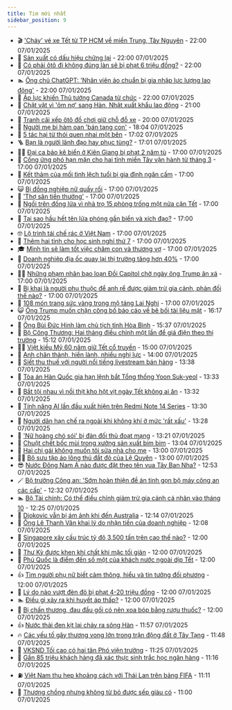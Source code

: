 ```yaml
---
title: Tim mới nhất
sidebar_position: 9
---
```


<!-- vnexpress-tin-moi-nhat:START -->
- 🎬 [&#39;Cháy&#39; vé xe Tết từ TP HCM về miền Trung, Tây Nguyên](https://vnexpress.net/chay-ve-xe-tet-tu-tp-hcm-ve-mien-trung-tay-nguyen-4836681.html) - 22:00 07/01/2025
- 🐎 [Sản xuất có dấu hiệu chững lại](https://vnexpress.net/san-xuat-co-dau-hieu-chung-lai-4836551.html) - 22:00 07/01/2025
- 🦍 [Có phải ôtô đi không đúng làn sẽ bị phạt 6 triệu đồng?](https://vnexpress.net/tu-1-1-2025-oto-va-xe-may-di-khong-dung-lan-duong-bi-phat-bao-nhieu-4836405.html) - 22:00 07/01/2025
- 🏊 [Ông chủ ChatGPT: &#39;Nhân viên ảo chuẩn bị gia nhập lực lượng lao động&#39;](https://vnexpress.net/ong-chu-chatgpt-nhan-vien-ao-chuan-bi-gia-nhap-luc-luong-lao-dong-4836392.html) - 22:00 07/01/2025
- 🎊 [Áp lực khiến Thủ tướng Canada từ chức](https://vnexpress.net/ap-luc-khien-thu-tuong-canada-tu-chuc-4836351.html) - 22:00 07/01/2025
- 🎃 [Chật vật vì &#39;ôm nợ&#39; sang Hàn, Nhật xuất khẩu lao động](https://vnexpress.net/chat-vat-vi-om-no-sang-han-nhat-xuat-khau-lao-dong-4836711.html) - 21:00 07/01/2025
- 🧰 [Tranh cãi xếp ôtô đồ chơi giữ chỗ đỗ xe](https://vnexpress.net/tranh-cai-xep-oto-do-choi-giu-cho-do-xe-4836526.html) - 20:00 07/01/2025
- 🔭 [Người mẹ bị hàm oan &#39;bán tạng con&#39;](https://vnexpress.net/nguoi-me-bi-ham-oan-ban-tang-con-4835754.html) - 18:04 07/01/2025
- 🫶 [5 tác hại từ thói quen nhai một bên](https://vnexpress.net/5-tac-hai-tu-thoi-quen-nhai-mot-ben-4835247.html) - 17:02 07/01/2025
- 🪜 [Bạn là người lãnh đạo hay phục tùng?](https://vnexpress.net/ban-la-nguoi-lanh-dao-hay-phuc-tung-4829351.html) - 17:01 07/01/2025
- 👨‍🏫 [Đại ca bảo kê biển ở Kiên Giang bị phạt 2 năm tù](https://vnexpress.net/dai-ca-bao-ke-bien-o-kien-giang-bi-phat-2-nam-tu-4836678.html) - 17:00 07/01/2025
- 🎊 [Cống ứng phó hạn mặn cho hai tỉnh miền Tây vận hành từ tháng 3](https://vnexpress.net/cong-ung-pho-han-man-cho-hai-tinh-mien-tay-van-hanh-tu-thang-3-4836661.html) - 17:00 07/01/2025
- 🎊 [Kết thảm của mối tình lệch tuổi bị gia đình ngăn cấm](https://vnexpress.net/ket-tham-cua-moi-tinh-lech-tuoi-bi-gia-dinh-ngan-cam-4836659.html) - 17:00 07/01/2025
- 😺 [Bị đồng nghiệp nữ quấy rối](https://vnexpress.net/bi-dong-nghiep-nu-quay-roi-4836609.html) - 17:00 07/01/2025
- 🐘 [&#39;Thợ săn tiền thưởng&#39;](https://vnexpress.net/tho-san-tien-thuong-4836600.html) - 17:00 07/01/2025
- 🌁 [Ngồi trên đống lửa vì nhà trọ 15 phòng trống một nửa cận Tết](https://vnexpress.net/ngoi-tren-dong-lua-vi-nha-tro-15-phong-trong-mot-nua-can-tet-4836583.html) - 17:00 07/01/2025
- 🐲 [Tại sao hầu hết tên lửa phóng gần biển và xích đạo?](https://vnexpress.net/tai-sao-hau-het-ten-lua-phong-gan-bien-va-xich-dao-4836573.html) - 17:00 07/01/2025
- 🤓 [Lộ trình tái chế rác ở Việt Nam](https://vnexpress.net/lo-trinh-tai-che-rac-o-viet-nam-4836555.html) - 17:00 07/01/2025
- 💪 [Thêm hai tỉnh cho học sinh nghỉ thứ 7](https://vnexpress.net/them-hai-tinh-cho-hoc-sinh-nghi-thu-7-4836462.html) - 17:00 07/01/2025
- 🎓 [Mình tin sẽ làm tốt việc chăm con và thương vợ](https://vnexpress.net/minh-tin-se-lam-tot-viec-cham-con-va-thuong-vo-4836423.html) - 17:00 07/01/2025
- 🫣 [Doanh nghiệp địa ốc quay lại thị trường tăng hơn 40%](https://vnexpress.net/doanh-nghiep-dia-oc-quay-lai-thi-truong-tang-hon-40-4836420.html) - 17:00 07/01/2025
- 🧑‍💻 [Những phạm nhân bạo loạn Đồi Capitol chờ ngày ông Trump ân xá](https://vnexpress.net/nhung-pham-nhan-bao-loan-doi-capitol-cho-ngay-ong-trump-an-xa-4836345.html) - 17:00 07/01/2025
- 🐲 [Bị khai là người phụ thuộc để anh rể được giảm trừ gia cảnh, phản đối thế nào?](https://vnexpress.net/bi-khai-la-nguoi-phu-thuoc-de-anh-re-duoc-giam-tru-gia-canh-phan-doi-the-nao-4835774.html) - 17:00 07/01/2025
- 🌝 [108 món trang sức vàng trong mộ táng Lai Nghi](https://vnexpress.net/108-mon-trang-suc-vang-trong-mo-tang-lai-nghi-4835480.html) - 17:00 07/01/2025
- 😺 [Ông Trump muốn chặn công bố báo cáo về bê bối tài liệu mật](https://vnexpress.net/ong-trump-muon-chan-cong-bo-bao-cao-ve-be-boi-tai-lieu-mat-4836685.html) - 16:17 07/01/2025
- 🐎 [Ông Bùi Đức Hinh làm chủ tịch tỉnh Hòa Bình](https://vnexpress.net/ong-bui-duc-hinh-lam-chu-tich-tinh-hoa-binh-4836701.html) - 15:37 07/01/2025
- 🎡 [Bộ Công Thương: Hai tháng điều chỉnh một lần để giá điện theo thị trường](https://vnexpress.net/bo-cong-thuong-hai-thang-dieu-chinh-mot-lan-de-gia-dien-theo-thi-truong-4836696.html) - 15:12 07/01/2025
- 👨‍🏫 [Việt kiều Mỹ 60 năm giữ Tết cổ truyền](https://vnexpress.net/viet-kieu-my-60-nam-giu-tet-co-truyen-4836591.html) - 15:00 07/01/2025
- 🦆 [Anh chân thành, hiền lành, nhiều nghị lực](https://vnexpress.net/anh-chan-thanh-hien-lanh-nhieu-nghi-luc-4836424.html) - 14:00 07/01/2025
- 🚦 [Siết thu thuế với người nổi tiếng livestream bán hàng](https://vnexpress.net/siet-thu-thue-voi-nguoi-noi-tieng-livestream-ban-hang-4836676.html) - 13:38 07/01/2025
- 💫 [Tòa án Hàn Quốc gia hạn lệnh bắt Tổng thống Yoon Suk-yeol](https://vnexpress.net/toa-an-han-quoc-gia-han-lenh-bat-tong-thong-yoon-suk-yeol-4836656.html) - 13:33 07/01/2025
- 🎉 [Bắt tội nhau vì nồi thịt kho hột vịt ngày Tết không ai ăn](https://vnexpress.net/bat-toi-nhau-vi-noi-thit-kho-hot-vit-ngay-tet-khong-ai-an-4836623.html) - 13:32 07/01/2025
- 🌋 [Tính năng AI lần đầu xuất hiện trên Redmi Note 14 Series](https://vnexpress.net/tinh-nang-ai-lan-dau-xuat-hien-tren-redmi-note-14-series-4836677.html) - 13:30 07/01/2025
- 🤖 [Người dân hạn chế ra ngoài khi không khí ở mức &#39;rất xấu&#39;](https://vnexpress.net/nguoi-dan-han-che-ra-ngoai-khi-khong-khi-o-muc-rat-xau-4835750.html) - 13:28 07/01/2025
- 🦏 [&#39;Nữ hoàng chó sói&#39; bị đàn đối thủ đoạt mạng](https://vnexpress.net/nu-hoang-cho-soi-bi-dan-doi-thu-doat-mang-4836322.html) - 13:21 07/01/2025
- 🦩 [Chuột chết bốc mùi trong xưởng sản xuất bim bim](https://vnexpress.net/chuot-chet-boc-mui-trong-xuong-san-xuat-bim-bim-4836674.html) - 13:04 07/01/2025
- 👺 [Hai chị gái không muốn tôi sửa nhà cho mẹ](https://vnexpress.net/hai-chi-gai-khong-muon-toi-sua-nha-cho-me-4836480.html) - 13:00 07/01/2025
- 🧑‍🏫 [Bộ sưu tập áo lông thú đắt đỏ của Lệ Quyên](https://vnexpress.net/bo-suu-tap-ao-long-thu-dat-do-cua-le-quyen-4836410.html) - 13:00 07/01/2025
- 😎 [Nước Đông Nam Á nào được đặt theo tên vua Tây Ban Nha?](https://vnexpress.net/nuoc-dong-nam-a-nao-duoc-dat-theo-ten-vua-tay-ban-nha-4836672.html) - 12:53 07/01/2025
- 🪄 [Bộ trưởng Công an: &#39;Sớm hoàn thiện đề án tinh gọn bộ máy công an các cấp&#39;](https://vnexpress.net/bo-truong-cong-an-som-hoan-thien-de-an-tinh-gon-bo-may-cong-an-cac-cap-4836667.html) - 12:32 07/01/2025
- 🏊 [Bộ Tài chính: Có thể điều chỉnh giảm trừ gia cảnh cá nhân vào tháng 10](https://vnexpress.net/bo-tai-chinh-co-the-dieu-chinh-giam-tru-gia-canh-ca-nhan-vao-thang-10-4836663.html) - 12:25 07/01/2025
- 💃 [Djokovic vẫn bị ám ảnh khi đến Australia](https://vnexpress.net/djokovic-van-bi-am-anh-khi-den-australia-4836668.html) - 12:14 07/01/2025
- 🦆 [Ông Lê Thanh Vân khai lý do nhận tiền của doanh nghiệp](https://vnexpress.net/ong-le-thanh-van-khai-nhan-tien-cua-doanh-nghiep-de-ho-vui-4836655.html) - 12:08 07/01/2025
- 🎊 [Singapore xây cấu trúc tỷ đô 3.500 tấn trên cao thế nào?](https://vnexpress.net/singapore-xay-cau-truc-ty-do-3-500-tan-tren-cao-the-nao-4836660.html) - 12:00 07/01/2025
- 👺 [Thư Kỳ được khen khí chất khi mặc tối giản](https://vnexpress.net/thu-ky-duoc-khen-khi-chat-khi-mac-toi-gian-4836541.html) - 12:00 07/01/2025
- 🎡 [Phú Quốc là điểm đến số một của khách nước ngoài dịp Tết](https://vnexpress.net/phu-quoc-la-diem-den-so-mot-cua-khach-nuoc-ngoai-dip-tet-4836530.html) - 12:00 07/01/2025
- 👍 [Tìm người phụ nữ biết cảm thông, hiểu và tin tưởng đối phương](https://vnexpress.net/tim-nguoi-phu-nu-biet-cam-thong-hieu-va-tin-tuong-doi-phuong-4836425.html) - 12:00 07/01/2025
- 🐎 [Lý do nào vượt đèn đỏ bị phạt 4-20 triệu đồng](https://vnexpress.net/ly-do-nao-vuot-den-do-bi-phat-4-20-trieu-dong-4836571.html) - 12:00 07/01/2025
- 🏊 [Điều gì xảy ra khi huyết áp thấp?](https://vnexpress.net/dieu-gi-xay-ra-khi-huyet-ap-thap-4836569.html) - 12:00 07/01/2025
- 🦩 [Bị chấn thương, đau đầu gối có nên xoa bóp bằng rượu thuốc?](https://vnexpress.net/bi-chan-thuong-dau-dau-goi-co-nen-xoa-bop-bang-ruou-thuoc-4836532.html) - 12:00 07/01/2025
- 👍 [Nước thải đen kịt lại chảy ra sông Hàn](https://vnexpress.net/nuoc-thai-den-kit-lai-chay-ra-song-han-4836653.html) - 11:57 07/01/2025
- 🔥 [Các yếu tố gây thương vong lớn trong trận động đất ở Tây Tạng](https://vnexpress.net/cac-yeu-to-gay-thuong-vong-lon-trong-tran-dong-dat-o-tay-tang-4836617.html) - 11:48 07/01/2025
- 💄 [VKSND Tối cao có hai tân Phó viện trưởng](https://vnexpress.net/vksnd-toi-cao-co-hai-tan-pho-vien-truong-4836654.html) - 11:25 07/01/2025
- 🤡 [Gần 85 triệu khách hàng đã xác thực sinh trắc học ngân hàng](https://vnexpress.net/gan-85-trieu-nguoi-dan-da-xac-thuc-sinh-trac-hoc-ngan-hang-4836633.html) - 11:16 07/01/2025
- ⛽️ [Việt Nam thu hẹp khoảng cách với Thái Lan trên bảng FIFA](https://vnexpress.net/viet-nam-thu-hep-khoang-cach-voi-thai-lan-tren-bang-fifa-4836662.html) - 11:11 07/01/2025
- 🚀 [Thương chồng nhưng không từ bỏ được sếp giàu có](https://vnexpress.net/thuong-chong-nhung-khong-tu-bo-duoc-sep-giau-co-4836355.html) - 11:00 07/01/2025<!-- vnexpress-tin-moi-nhat:END -->
